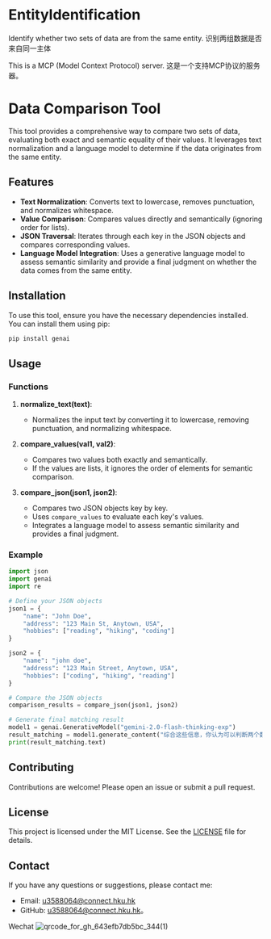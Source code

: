 # EntityIdentification
Identify whether two sets of data are from the same entity. 识别两组数据是否来自同一主体

This is a MCP (Model Context Protocol) server. 这是一个支持MCP协议的服务器。


# Data Comparison Tool

This tool provides a comprehensive way to compare two sets of data, evaluating both exact and semantic equality of their values. It leverages text normalization and a language model to determine if the data originates from the same entity.

## Features

- **Text Normalization**: Converts text to lowercase, removes punctuation, and normalizes whitespace.
- **Value Comparison**: Compares values directly and semantically (ignoring order for lists).
- **JSON Traversal**: Iterates through each key in the JSON objects and compares corresponding values.
- **Language Model Integration**: Uses a generative language model to assess semantic similarity and provide a final judgment on whether the data comes from the same entity.

## Installation

To use this tool, ensure you have the necessary dependencies installed. You can install them using pip:

```bash
pip install genai
```

## Usage

### Functions

1. **normalize_text(text)**:
   - Normalizes the input text by converting it to lowercase, removing punctuation, and normalizing whitespace.

2. **compare_values(val1, val2)**:
   - Compares two values both exactly and semantically.
   - If the values are lists, it ignores the order of elements for semantic comparison.

3. **compare_json(json1, json2)**:
   - Compares two JSON objects key by key.
   - Uses `compare_values` to evaluate each key's values.
   - Integrates a language model to assess semantic similarity and provides a final judgment.

### Example

```python
import json
import genai
import re

# Define your JSON objects
json1 = {
    "name": "John Doe",
    "address": "123 Main St, Anytown, USA",
    "hobbies": ["reading", "hiking", "coding"]
}

json2 = {
    "name": "john doe",
    "address": "123 Main Street, Anytown, USA",
    "hobbies": ["coding", "hiking", "reading"]
}

# Compare the JSON objects
comparison_results = compare_json(json1, json2)

# Generate final matching result
model1 = genai.GenerativeModel("gemini-2.0-flash-thinking-exp")
result_matching = model1.generate_content("综合这些信息，你认为可以判断两个数据来自同一主体吗？"+json.dumps(comparison_results, ensure_ascii=False, indent=4))
print(result_matching.text)
```

## Contributing

Contributions are welcome! Please open an issue or submit a pull request.

## License

This project is licensed under the MIT License. See the [LICENSE](LICENSE) file for details.
## Contact

If you have any questions or suggestions, please contact me:
- Email: u3588064@connect.hku.hk
- GitHub: [u3588064@connect.hku.hk](mailto:u3588064@connect.hku.hk)。

Wechat
![qrcode_for_gh_643efb7db5bc_344(1)](https://github.com/u3588064/LLMemory/assets/53069671/8bb26c0f-4cab-438b-9f8c-16b1c26b3587)
